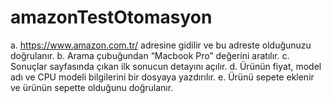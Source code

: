 # amazonTestOtomasyon
  a. https://www.amazon.com.tr/ adresine gidilir ve bu adreste olduğunuzu doğrulanır. 
	b. Arama çubuğundan “Macbook Pro” değerini aratılır. 
	c. Sonuçlar sayfasında çıkan ilk sonucun detayını açılır. 
	d. Ürünün fiyat, model adı ve CPU modeli bilgilerini bir dosyaya yazdırılır. 
	e. Ürünü sepete eklenir ve ürünün sepette olduğunu doğrulanır. 
